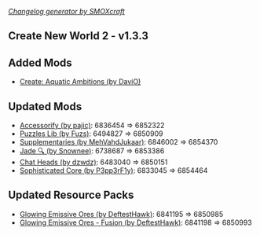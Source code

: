 _[Changelog generator by SMOXcraft](https://www.curseforge.com/members/smoxcraft)_

## Create New World 2 - v1.3.3

## Added Mods

- [Create: Aquatic Ambitions (by DaviO)](https://www.curseforge.com/minecraft/mc-mods/create-aquatic-ambitions)

## Updated Mods

- [Accessorify (by pajic)](https://www.curseforge.com/minecraft/mc-mods/accessorify): 6836454 => 6852322
- [Puzzles Lib (by Fuzs)](https://www.curseforge.com/minecraft/mc-mods/puzzles-lib): 6494827 => 6850909
- [Supplementaries (by MehVahdJukaar)](https://www.curseforge.com/minecraft/mc-mods/supplementaries): 6846002 => 6854370
- [Jade 🔍 (by Snownee)](https://www.curseforge.com/minecraft/mc-mods/jade): 6738687 => 6853386
- [Chat Heads (by dzwdz)](https://www.curseforge.com/minecraft/mc-mods/chat-heads): 6483040 => 6850151
- [Sophisticated Core (by P3pp3rF1y)](https://www.curseforge.com/minecraft/mc-mods/sophisticated-core): 6833045 => 6854464

## Updated Resource Packs

- [Glowing Emissive Ores (by DeftestHawk)](https://www.curseforge.com/minecraft/texture-packs/glowing-emissive-ores): 6841195 => 6850985
- [Glowing Emissive Ores - Fusion (by DeftestHawk)](https://www.curseforge.com/minecraft/texture-packs/glowing-emissive-ores-fusion): 6841198 => 6850993

